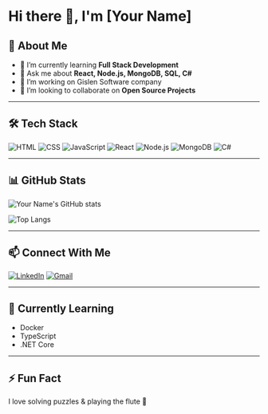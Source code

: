 # Hi there 👋, I'm [Your Name]

## 🚀 About Me
- 🌱 I’m currently learning **Full Stack Development**
- 💬 Ask me about **React, Node.js, MongoDB, SQL, C#**
- 🔭 I’m working on Gislen Software company
- 👯 I’m looking to collaborate on **Open Source Projects**

---

## 🛠️ Tech Stack
![HTML](https://img.shields.io/badge/-HTML-E34F26?logo=html5&logoColor=white)
![CSS](https://img.shields.io/badge/-CSS-1572B6?logo=css3)
![JavaScript](https://img.shields.io/badge/-JavaScript-F7DF1E?logo=javascript&logoColor=black)
![React](https://img.shields.io/badge/-React-61DAFB?logo=react)
![Node.js](https://img.shields.io/badge/-Node.js-339933?logo=node.js)
![MongoDB](https://img.shields.io/badge/-MongoDB-47A248?logo=mongodb)
![C#](https://img.shields.io/badge/-C%23-239120?logo=c-sharp)

---

## 📊 GitHub Stats
![Your Name's GitHub stats](https://github-readme-stats.vercel.app/api?username=yourusername&show_icons=true&theme=github_dark)

![Top Langs](https://github-readme-stats.vercel.app/api/top-langs/?username=yourusername&layout=compact&theme=github_dark)

---

## 📫 Connect With Me
[![LinkedIn](https://img.shields.io/badge/-LinkedIn-blue?logo=linkedin)](https://linkedin.com/in/yourprofile)
[![Gmail](https://img.shields.io/badge/-Gmail-D14836?logo=gmail&logoColor=white)](mailto:yourmail@gmail.com)

---

## 🧠 Currently Learning
- Docker
- TypeScript
- .NET Core

---

## ⚡ Fun Fact
I love solving puzzles & playing the flute 🎵
